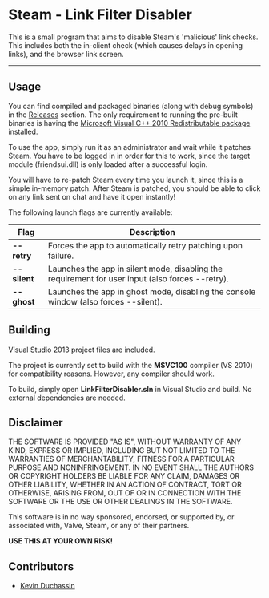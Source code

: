 # Steam - Link Filter Disabler

This is a small program that aims to disable Steam's 'malicious' link checks. 
This includes both the in-client check (which causes delays in opening links), and the browser link screen. 

----------

## Usage

You can find compiled and packaged binaries (along with debug symbols) in the [Releases][1] section. 
The only requirement to running the pre-built binaries is having the [Microsoft Visual C++ 2010 Redistributable package][2] installed.

To use the app, simply run it as an administrator and wait while it patches Steam.
You have to be logged in in order for this to work, since the target module (friendsui.dll) is only loaded after a successful login.

You will have to re-patch Steam every time you launch it, since this is a simple in-memory patch.
After Steam is patched, you should be able to click on any link sent on chat and have it open instantly!

The following launch flags are currently available:

| Flag          | Description                                                                                      |
| ------------- | ------------------------------------------------------------------------------------------------ |
| **--retry**   | Forces the app to automatically retry patching upon failure.                                     |
| **--silent**  | Launches the app in silent mode, disabling the requirement for user input (also forces --retry). |
| **--ghost**   | Launches the app in ghost mode, disabling the console window (also forces --silent).             |

## Building

Visual Studio 2013 project files are included. 

The project is currently set to build with the **MSVC100** compiler (VS 2010) for compatibility reasons.
However, any compiler should work.

To build, simply open **LinkFilterDisabler.sln** in Visual Studio and build.
No external dependencies are needed.

## Disclaimer 

THE SOFTWARE IS PROVIDED "AS IS", WITHOUT WARRANTY OF ANY KIND, EXPRESS OR IMPLIED, INCLUDING BUT NOT LIMITED TO THE WARRANTIES OF MERCHANTABILITY, FITNESS FOR A PARTICULAR PURPOSE AND NONINFRINGEMENT. IN NO EVENT SHALL THE AUTHORS OR COPYRIGHT HOLDERS BE LIABLE FOR ANY CLAIM, DAMAGES OR OTHER LIABILITY, WHETHER IN AN ACTION OF CONTRACT, TORT OR OTHERWISE, ARISING FROM, OUT OF OR IN CONNECTION WITH THE SOFTWARE OR THE USE OR OTHER DEALINGS IN THE SOFTWARE.

This software is in no way sponsored, endorsed, or supported by, or associated with, Valve, Steam, or any of their partners.

**USE THIS AT YOUR OWN RISK!**

## Contributors

 - [Kevin Duchassin][3]


  [1]: https://github.com/OrfeasZ/SteamLinkFilterDisabler/releases
  [2]: http://www.microsoft.com/en-us/download/details.aspx?id=5555
  [3]: https://github.com/Efuveo